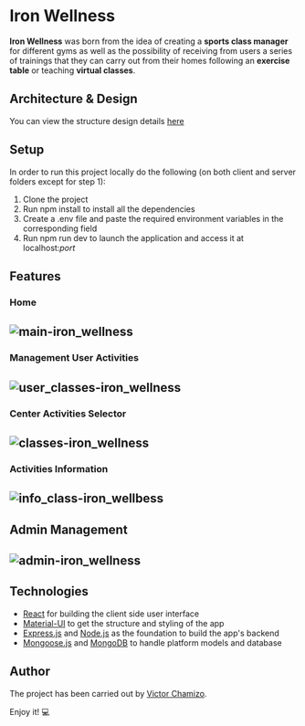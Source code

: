 # Iron Wellness

**Iron Wellness** was born from the idea of creating a **sports class manager** for different gyms as well as the possibility of receiving from users a series of trainings that they can carry out from their homes following an **exercise table** or teaching **virtual classes**.

## Architecture & Design
You can view the structure design details [here](https://miro.com/app/board/o9J_ku9GGfA=/)

## Setup
In order to run this project locally do the following (on both client and server folders except for step 1):

1. Clone the project
2. Run npm install to install all the dependencies
3. Create a .env file and paste the required environment variables in the corresponding field
4. Run npm run dev to launch the application and access it at localhost:*port*

## Features
### Home
![main-iron_wellness](https://user-images.githubusercontent.com/32466953/83861688-2f724a00-a721-11ea-98c5-47ff3f671a9a.png)
---

### Management User Activities
![user_classes-iron_wellness](https://user-images.githubusercontent.com/32466953/83861695-313c0d80-a721-11ea-97ce-ec749fad7666.png)
---

### Center Activities Selector
![classes-iron_wellness](https://user-images.githubusercontent.com/32466953/83861679-2c775980-a721-11ea-897e-73ae27ea407a.png)
---

### Activities Information
![info_class-iron_wellbess](https://user-images.githubusercontent.com/32466953/83861687-2f724a00-a721-11ea-9e41-856617fa2ec6.png)
---

## Admin Management
![admin-iron_wellness](https://user-images.githubusercontent.com/32466953/83861671-297c6900-a721-11ea-85b8-1fa50f6524a4.png)
---

## Technologies
* [React](https://reactjs.org/) for building the client side user interface
* [Material-UI](https://material-ui.com/) to get the structure and styling of the app
* [Express.js](https://expressjs.com/) and [Node.js](https://nodejs.org/es/) as the foundation to build the app's backend
* [Mongoose.js](https://mongoosejs.com/) and [MongoDB](https://www.mongodb.com/) to handle platform models and database


## Author

The project has been carried out by [Victor Chamizo](https://github.com/vctorChamizo).

Enjoy it! 💻



